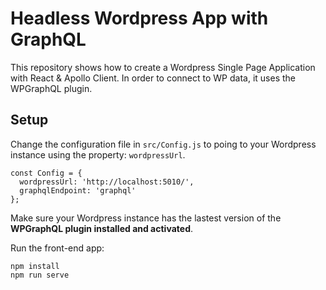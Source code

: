 # Headless Wordpress App with GraphQL

This repository shows how to create a Wordpress Single Page Application with React & Apollo Client. In order to
connect to WP data, it uses the WPGraphQL plugin. 

## Setup

Change the configuration file in `src/Config.js` to poing to your Wordpress instance using the property: `wordpressUrl`.

```
const Config = {
  wordpressUrl: 'http://localhost:5010/',
  graphqlEndpoint: 'graphql'
};
```

Make sure your Wordpress instance has the lastest version of the **WPGraphQL plugin installed and activated**. 

Run the front-end app:

```
npm install
npm run serve
```